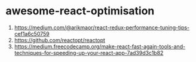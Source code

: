 # awesome-react-optimisation

1. https://medium.com/@arikmaor/react-redux-performance-tuning-tips-cef1a6c50759
2. https://github.com/reactopt/reactopt
3. https://medium.freecodecamp.org/make-react-fast-again-tools-and-techniques-for-speeding-up-your-react-app-7ad39d3c1b82
